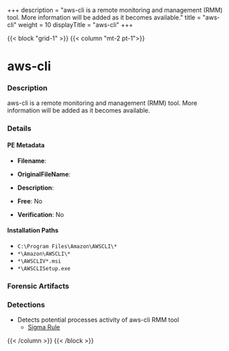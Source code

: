 +++
description = "aws-cli is a remote monitoring and management (RMM) tool. More information will be added as it becomes available."
title = "aws-cli"
weight = 10
displayTitle = "aws-cli"
+++


{{< block "grid-1" >}}
{{< column "mt-2 pt-1">}}

# aws-cli


### Description

aws-cli is a remote monitoring and management (RMM) tool. More information will be added as it becomes available.




### Details


#### PE Metadata
- **Filename**: 
- **OriginalFileName**: 
- **Description**: 


- **Free**: No

- **Verification**: No




#### Installation Paths
- `C:\Program Files\Amazon\AWSCLI\*`
- `*\Amazon\AWSCLI\*`
- `*\AWSCLIV*.msi`
- `*\AWSCLISetup.exe`

### Forensic Artifacts






### Detections
- Detects potential processes activity of aws-cli RMM tool
  - [Sigma Rule](https://github.com/magicsword-io/LOLRMM/blob/main/detections/sigma/aws-cli_processes_sigma.yml)




{{< /column >}}
{{< /block >}}

